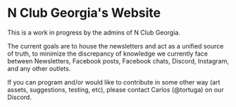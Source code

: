 # N Club Georgia's Website

This is a work in progress by the admins of N Club Georgia.

The current goals are to house the newsletters and act as a unified source of truth,
to minimize the discrepancy of knowledge we currently face between
Newsletters, Facebook posts, Facebook chats, Discord, Instagram, and any other outlets. 

If you can program and/or would like to contribute in some other way (art assets, suggestions, testing, etc), please contact Carlos (@tortuga) on our Discord.
